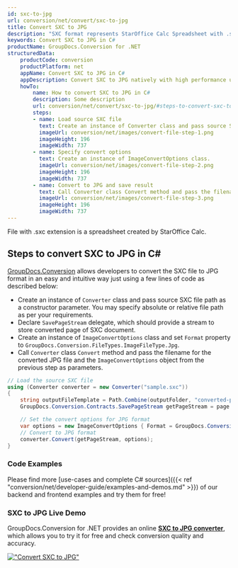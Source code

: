 ```yaml
---
id: sxc-to-jpg
url: conversion/net/convert/sxc-to-jpg
title: Convert SXC to JPG
description: "SXC format represents StarOffice Calc Spreadsheet with .sxc extension. Learn how to convert SXC to JPG file programmatically in C# language using GroupDocs.Conversion for .NET library."
keywords: Convert SXC to JPG in C#
productName: GroupDocs.Conversion for .NET
structuredData:
    productCode: conversion
    productPlatform: net
    appName: Convert SXC to JPG in C#
    appDescription: Convert SXC to JPG natively with high performance using C# language and server side GroupDocs.Conversion for .NET APIs, without the use of any software like Microsoft or Open Office.
    howTo:
        name: How to convert SXC to JPG in C# 
        description: Some description
        url: conversion/net/convert/sxc-to-jpg/#steps-to-convert-sxc-to-jpg-in-c
        steps:
        - name: Load source SXC file 
          text: Create an instance of Converter class and pass source SXC file path as a constructor parameter. You may specify absolute or relative file path as per your requirements. 
          imageUrl: conversion/net/images/convert-file-step-1.png
          imageHeight: 196
          imageWidth: 737
        - name: Specify convert options 
          text: Create an instance of ImageConvertOptions class.
          imageUrl: conversion/net/images/convert-file-step-2.png
          imageHeight: 196
          imageWidth: 737
        - name: Convert to JPG and save result 
          text: Call Converter class Convert method and pass the filename for the converted HTML file and the ImageConvertOptions object from the previous step as parameters.
          imageUrl: conversion/net/images/convert-file-step-3.png
          imageHeight: 196
          imageWidth: 737
---
```


File with .sxc extension is a spreadsheet created by StarOffice Calc.

## Steps to convert SXC to JPG in C#

[GroupDocs.Conversion](https://products.groupdocs.com/conversion/net) allows developers to convert the SXC file to JPG format in an easy and intuitive way just using a few lines of code as described below:

* Create an instance of `Converter` class and pass source SXC file path as a constructor parameter. You may specify absolute or relative file path as per your requirements. 
* Declare `SavePageStream` delegate, which should provide a stream to store converted page of SXC document.
* Create an instance of `ImageConvertOptions` class and set `Format` property to `GroupDocs.Conversion.FileTypes.ImageFileType.Jpg`.
* Call `Converter` class `Convert` method and pass the filename for the converted JPG file and the `ImageConvertOptions` object from the previous step as parameters.

```csharp
// Load the source SXC file
using (Converter converter = new Converter("sample.sxc"))
{
    string outputFileTemplate = Path.Combine(outputFolder, "converted-page-{0}.jpg");
    GroupDocs.Conversion.Contracts.SavePageStream getPageStream = page => new FileStream(string.Format(outputFileTemplate, page), FileMode.Create);

    // Set the convert options for JPG format
    var options = new ImageConvertOptions { Format = GroupDocs.Conversion.FileTypes.ImageFileType.Jpg };   
    // Convert to JPG format
    converter.Convert(getPageStream, options);
}
```

### Code Examples

Please find more [use-cases and complete C# sources]({{< ref "conversion/net/developer-guide/examples-and-demos.md" >}}) of our backend and frontend examples and try them for free!

### SXC to JPG Live Demo

GroupDocs.Conversion for .NET provides an online [**SXC to JPG converter**](https://products.groupdocs.app/conversion/sxc-to-jpg), which allows you to try it for free and check conversion quality and accuracy.

[!["Convert SXC to JPG"](conversion/net/images/convert-to-jpg/convert-sxc-to-jpg.png)](https://products.groupdocs.app/conversion/sxc-to-jpg)
